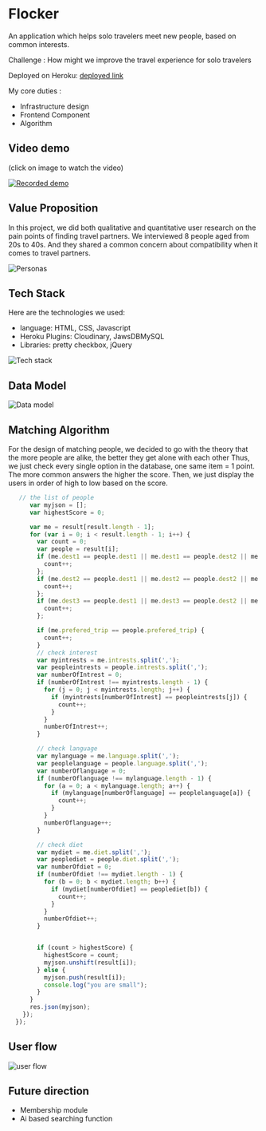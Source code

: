 # Flocker
An application which helps solo travelers meet new people, based on common interests.

Challenge :  How might we improve the travel experience for solo travelers

Deployed on Heroku: [deployed link](https://stormy-caverns-59086.herokuapp.com/)

My core duties : 
*  Infrastructure design
*  Frontend Component
*  Algorithm

## Video demo
(click on image to watch the video)

[![Recorded demo](https://wangx733.github.io/flocker/images/logo.jpg)](https://youtu.be/flJYcaGrT6k)

## Value Proposition
In this project, we did both qualitative and quantitative user research on the pain points of finding travel partners. We interviewed 8 people aged from 20s to 40s. And they shared a common concern about compatibility when it comes to travel partners.

![Personas](https://wangx733.github.io/dearTime/images/persona.jpg)


## Tech Stack
Here are the technologies we used:

 * language: HTML, CSS, Javascript
 * Heroku Plugins: Cloudinary, JawsDBMySQL
 * Libraries: pretty checkbox, jQuery
 
![Tech stack](https://wangx733.github.io/dearTime/images/techstack.svg)

## Data Model
![Data model](https://wangx733.github.io/dearTime/images/dataModel.png)

## Matching Algorithm
For the design of matching people, we decided to go with the theory that the more people are alike, the better they get alone with each other Thus, we just check every single option in the database, one same item = 1 point. The more common answers the higher the score. Then, we just display the users in order of high to low based on the score.

```javascript
   // the list of people
      var myjson = [];
      var highestScore = 0;

      var me = result[result.length - 1];
      for (var i = 0; i < result.length - 1; i++) {
        var count = 0;
        var people = result[i];
        if (me.dest1 == people.dest1 || me.dest1 == people.dest2 || me.dest1 == people.dest3) {
          count++;
        };
        if (me.dest2 == people.dest1 || me.dest2 == people.dest2 || me.dest2 == people.dest3) {
          count++;
        };
        if (me.dest3 == people.dest1 || me.dest3 == people.dest2 || me.dest3 == people.dest3) {
          count++;
        };

        if (me.prefered_trip == people.prefered_trip) {
          count++;
        }
        // check interest
        var myintrests = me.intrests.split(',');
        var peopleintrests = people.intrests.split(',');
        var numberOfIntrest = 0;
        if (numberOfIntrest !== myintrests.length - 1) {
          for (j = 0; j < myintrests.length; j++) {
            if (myintrests[numberOfIntrest] == peopleintrests[j]) {
              count++;
            }
          }
          numberOfIntrest++;
        }

        // check language
        var mylanguage = me.language.split(',');
        var peoplelanguage = people.language.split(',');
        var numberOflanguage = 0;
        if (numberOflanguage !== mylanguage.length - 1) {
          for (a = 0; a < mylanguage.length; a++) {
            if (mylanguage[numberOflanguage] == peoplelanguage[a]) {
              count++;
            }
          }
          numberOflanguage++;
        }

        // check diet
        var mydiet = me.diet.split(',');
        var peoplediet = people.diet.split(',');
        var numberOfdiet = 0;
        if (numberOfdiet !== mydiet.length - 1) {
          for (b = 0; b < mydiet.length; b++) {
            if (mydiet[numberOfdiet] == peoplediet[b]) {
              count++;
            }
          }
          numberOfdiet++;
        }


        if (count > highestScore) {
          highestScore = count;
          myjson.unshift(result[i]);
        } else {
          myjson.push(result[i]);
          console.log("you are small");
        }
      }
      res.json(myjson);
    });
  });

```

## User flow

![user flow](https://wangx733.github.io/dearTime/images/workflow.png)

## Future direction
  * Membership module
  * Ai based searching function



